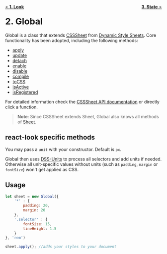 <div style="float:left"><a href="Look.md">< <b>1. Look</b></a></div>
<div style="float:right"><a href="State.md"><b>3. State</b> ></a></div>

# 2. Global
Global is a class that extends [CSSSheet](https://github.com/dynamicstylesheets/Dynamic-Style-Sheets/blob/develop/docs/api/CSSSheet.md) from [Dynamic Style Sheets](https://github.com/dynamicstylesheets/Dynamic-Style-Sheets).
Core functionality has been adopted, including the following methods:
* [apply](https://github.com/dynamicstylesheets/Dynamic-Style-Sheets/blob/develop/docs/api/CSSSheet.md##apply)
* [update](https://github.com/dynamicstylesheets/Dynamic-Style-Sheets/blob/develop/docs/api/CSSSheet.md##update)
* [detach](https://github.com/dynamicstylesheets/Dynamic-Style-Sheets/blob/develop/docs/api/CSSSheet.md##detach)
* [enable](https://github.com/dynamicstylesheets/Dynamic-Style-Sheets/blob/develop/docs/api/CSSSheet.md##enable)
* [disable](https://github.com/dynamicstylesheets/Dynamic-Style-Sheets/blob/develop/docs/api/CSSSheet.md##disable)
* [compile](https://github.com/dynamicstylesheets/Dynamic-Style-Sheets/blob/develop/docs/api/CSSSheet.md##compileselector)
* [toCSS](https://github.com/dynamicstylesheets/Dynamic-Style-Sheets/blob/develop/docs/api/CSSSheet.md##tocssselector)
* [isActive](https://github.com/dynamicstylesheets/Dynamic-Style-Sheets/blob/develop/docs/api/CSSSheet.md##isactive)
* [isRegistered](https://github.com/dynamicstylesheets/Dynamic-Style-Sheets/blob/develop/docs/api/CSSSheet.md##isregistered)

For detailed information check the [CSSSheet API documentation](https://github.com/dynamicstylesheets/Dynamic-Style-Sheets/blob/develop/docs/api/CSSSheet.md) or directly click a function.

> **Note**: Since CSSSheet extends Sheet, Global also knows all methods of [Sheet](https://github.com/dynamicstylesheets/Dynamic-Style-Sheets/blob/develop/docs/api/Sheet.md).

## react-look specific methods
You may pass a `unit` with your constructor. Default is `px`.

Global then uses [DSS-Units](https://github.com/dynamicstylesheets/DSS-Units) to process all selectors and add units if needed. Otherwise all unit-specific values without units (such as `padding`, `margin` or `fontSize`) won't get applied as CSS.

## Usage
```javascript
let sheet = new Global({
	'*' : {
		padding: 20,
		margin: 20
	},
	'.selector' : {
		fontSize: 15,
		lineHeight: 1.5
	}
}, 'rem')

sheet.apply(); //adds your styles to your document
```
